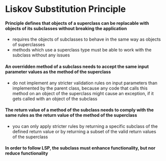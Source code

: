 # Liskov Substitution Principle

#### Principle defines that objects of a superclass can be replacable with objects of its subclasses without breaking the application
- requires the objects of subclasses to behave in the same way as objects of superclasses
- methods which use a superclass type must be able to work with the subclass without any issues

#### An overridden method of a subclass needs to accept the same input parameter values as the method of the superclass
- do not implement any stricter validation rules on input parameters than implemented by the parent class, because any code 
that calls this method on an object of the superclass might cause an exception, if it gets called with an object of the subclass

#### The return value of a method of the subclass needs to comply with the same rules as the return value of the method of the superclass
- you can only apply stricter rules by returning a specific subclass of the defined return value or by returning a subset of the valid return values of the superclass

#### In order to follow LSP, the subclass must enhance functionality, but nor reduce functionality


